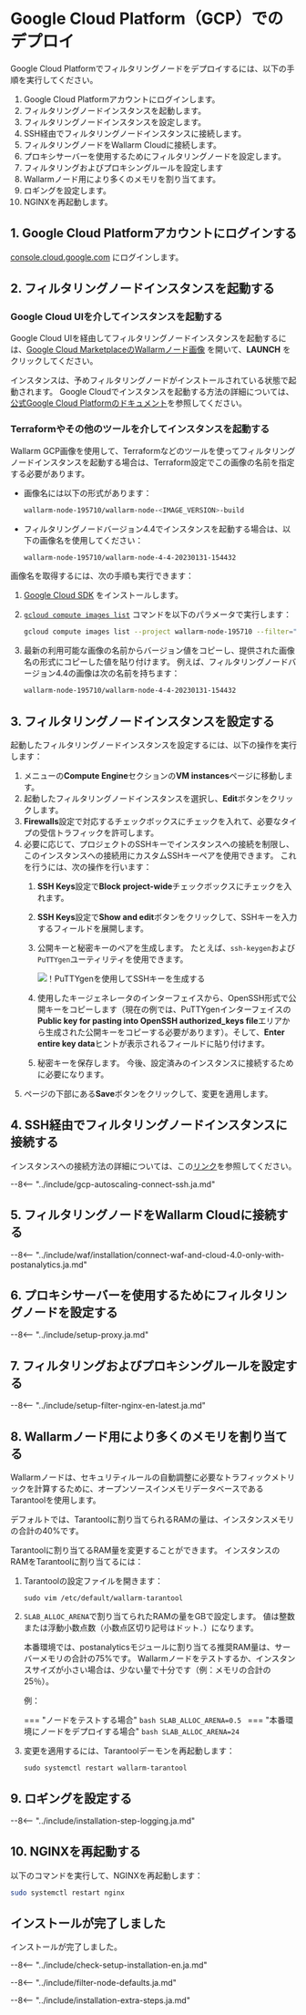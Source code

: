 [link-launch-instance]:     https://cloud.google.com/deep-learning-vm/docs/quickstart-marketplace
[img-ssh-key-generation]:       ../images/installation-gcp/common/ssh-key-generation.png
[versioning-policy]:            ../updating-migrating/versioning-policy.ja.md#version-list
[installation-instr-latest]:    /admin-en/installation-gcp-en/
[img-wl-console-users]:         ../images/check-user-no-2fa.png
[img-create-wallarm-node]:      ../images/user-guides/nodes/create-cloud-node.png
[deployment-platform-docs]:    ../installation/supported-deployment-options.ja.md

# Google Cloud Platform（GCP）でのデプロイ

Google Cloud Platformでフィルタリングノードをデプロイするには、以下の手順を実行してください。

1. Google Cloud Platformアカウントにログインします。
2. フィルタリングノードインスタンスを起動します。
3. フィルタリングノードインスタンスを設定します。
4. SSH経由でフィルタリングノードインスタンスに接続します。
5. フィルタリングノードをWallarm Cloudに接続します。
6. プロキシサーバーを使用するためにフィルタリングノードを設定します。
7. フィルタリングおよびプロキシングルールを設定します
8. Wallarmノード用により多くのメモリを割り当てます。
9. ロギングを設定します。
10. NGINXを再起動します。

## 1. Google Cloud Platformアカウントにログインする

[console.cloud.google.com](https://console.cloud.google.com/) にログインします。

## 2. フィルタリングノードインスタンスを起動する

### Google Cloud UIを介してインスタンスを起動する

Google Cloud UIを経由してフィルタリングノードインスタンスを起動するには、[Google Cloud MarketplaceのWallarmノード画像](https://console.cloud.google.com/launcher/details/wallarm-node-195710/wallarm-node) を開いて、**LAUNCH** をクリックしてください。

インスタンスは、予めフィルタリングノードがインストールされている状態で起動されます。 Google Cloudでインスタンスを起動する方法の詳細については、[公式Google Cloud Platformのドキュメント][link-launch-instance]を参照してください。

### Terraformやその他のツールを介してインスタンスを起動する

Wallarm GCP画像を使用して、Terraformなどのツールを使ってフィルタリングノードインスタンスを起動する場合は、Terraform設定でこの画像の名前を指定する必要があります。

* 画像名には以下の形式があります：

    ```bash
    wallarm-node-195710/wallarm-node-<IMAGE_VERSION>-build
    ```
* フィルタリングノードバージョン4.4でインスタンスを起動する場合は、以下の画像名を使用してください：

    ```bash
    wallarm-node-195710/wallarm-node-4-4-20230131-154432
    ```

画像名を取得するには、次の手順も実行できます：

1. [Google Cloud SDK](https://cloud.google.com/sdk/docs/install) をインストールします。
2. [`gcloud compute images list`](https://cloud.google.com/sdk/gcloud/reference/compute/images/list) コマンドを以下のパラメータで実行します：

    ```bash
    gcloud compute images list --project wallarm-node-195710 --filter="name~'wallarm-node-4-4-*'" --no-standard-images
    ```
3. 最新の利用可能な画像の名前からバージョン値をコピーし、提供された画像名の形式にコピーした値を貼り付けます。 例えば、フィルタリングノードバージョン4.4の画像は次の名前を持ちます：

    ```bash
    wallarm-node-195710/wallarm-node-4-4-20230131-154432
    ```

## 3. フィルタリングノードインスタンスを設定する

起動したフィルタリングノードインスタンスを設定するには、以下の操作を実行します：

1. メニューの**Compute Engine**セクションの**VM instances**ページに移動します。
2. 起動したフィルタリングノードインスタンスを選択し、**Edit**ボタンをクリックします。
3. **Firewalls**設定で対応するチェックボックスにチェックを入れて、必要なタイプの受信トラフィックを許可します。
4. 必要に応じて、プロジェクトのSSHキーでインスタンスへの接続を制限し、このインスタンスへの接続用にカスタムSSHキーペアを使用できます。 これを行うには、次の操作を行います：
    1. **SSH Keys**設定で**Block project-wide**チェックボックスにチェックを入れます。
    2. **SSH Keys**設定で**Show and edit**ボタンをクリックして、SSHキーを入力するフィールドを展開します。
    3. 公開キーと秘密キーのペアを生成します。 たとえば、`ssh-keygen`および`PuTTYgen`ユーティリティを使用できます。
       
        ![！PuTTYgenを使用してSSHキーを生成する][img-ssh-key-generation]
    4. 使用したキージェネレータのインターフェイスから、OpenSSH形式で公開キーをコピーします（現在の例では、PuTTYgenインターフェイスの**Public key for pasting into OpenSSH authorized_keys file**エリアから生成された公開キーをコピーする必要があります）。そして、**Enter entire key data**ヒントが表示されるフィールドに貼り付けます。
    5. 秘密キーを保存します。 今後、設定済みのインスタンスに接続するために必要になります。
5. ページの下部にある**Save**ボタンをクリックして、変更を適用します。

## 4. SSH経由でフィルタリングノードインスタンスに接続する

インスタンスへの接続方法の詳細については、この[リンク](https://cloud.google.com/compute/docs/instances/connecting-to-instance)を参照してください。

--8<-- "../include/gcp-autoscaling-connect-ssh.ja.md"

## 5. フィルタリングノードをWallarm Cloudに接続する

--8<-- "../include/waf/installation/connect-waf-and-cloud-4.0-only-with-postanalytics.ja.md"

## 6. プロキシサーバーを使用するためにフィルタリングノードを設定する

--8<-- "../include/setup-proxy.ja.md"

## 7. フィルタリングおよびプロキシングルールを設定する

--8<-- "../include/setup-filter-nginx-en-latest.ja.md"

## 8. Wallarmノード用により多くのメモリを割り当てる

Wallarmノードは、セキュリティルールの自動調整に必要なトラフィックメトリックを計算するために、オープンソースインメモリデータベースであるTarantoolを使用します。

デフォルトでは、Tarantoolに割り当てられるRAMの量は、インスタンスメモリの合計の40%です。

Tarantoolに割り当てるRAM量を変更することができます。 インスタンスのRAMをTarantoolに割り当てるには：

1. Tarantoolの設定ファイルを開きます：

    ```
    sudo vim /etc/default/wallarm-tarantool
    ```

2. `SLAB_ALLOC_ARENA`で割り当てられたRAMの量をGBで設定します。 値は整数または浮動小数点数（小数点区切り記号はドット`.`）になります。
    
    本番環境では、postanalyticsモジュールに割り当てる推奨RAM量は、サーバーメモリの合計の75%です。 Wallarmノードをテストするか、インスタンスサイズが小さい場合は、少ない量で十分です（例：メモリの合計の25％）。

    例：

    === "ノードをテストする場合"
        ```bash
        SLAB_ALLOC_ARENA=0.5
        ```
    === "本番環境にノードをデプロイする場合"
        ```bash
        SLAB_ALLOC_ARENA=24
        ```
3. 変更を適用するには、Tarantoolデーモンを再起動します：

    ```
    sudo systemctl restart wallarm-tarantool
    ```

## 9. ロギングを設定する

--8<-- "../include/installation-step-logging.ja.md"

## 10. NGINXを再起動する

以下のコマンドを実行して、NGINXを再起動します：

```bash
sudo systemctl restart nginx
```

## インストールが完了しました

インストールが完了しました。

--8<-- "../include/check-setup-installation-en.ja.md"

--8<-- "../include/filter-node-defaults.ja.md"

--8<-- "../include/installation-extra-steps.ja.md"
